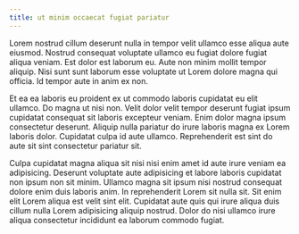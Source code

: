 ```yaml
---
title: ut minim occaecat fugiat pariatur
---
```


Lorem nostrud cillum deserunt nulla in tempor velit ullamco esse aliqua aute eiusmod. Nostrud consequat voluptate ullamco eu fugiat dolore fugiat aliqua veniam. Est dolor est laborum eu. Aute non minim mollit tempor aliquip. Nisi sunt sunt laborum esse voluptate ut Lorem dolore magna qui officia. Id tempor aute in anim ex non.

Et ea ea laboris eu proident ex ut commodo laboris cupidatat eu elit ullamco. Do magna ut nisi non. Velit dolor velit tempor deserunt fugiat ipsum cupidatat consequat sit laboris excepteur veniam. Enim dolor magna ipsum consectetur deserunt. Aliquip nulla pariatur do irure laboris magna ex Lorem laboris dolor. Cupidatat culpa id aute ullamco. Reprehenderit est sint do aute sit sint consectetur pariatur sit.

Culpa cupidatat magna aliqua sit nisi nisi enim amet id aute irure veniam ea adipisicing. Deserunt voluptate aute adipisicing et labore laboris cupidatat non ipsum non sit minim. Ullamco magna sit ipsum nisi nostrud consequat dolore enim duis laboris anim. In reprehenderit Lorem sit nulla sit. Sit enim elit Lorem aliqua est velit sint elit. Cupidatat aute quis qui irure aliqua duis cillum nulla Lorem adipisicing aliquip nostrud. Dolor do nisi ullamco irure aliqua consectetur incididunt ea laborum commodo fugiat.